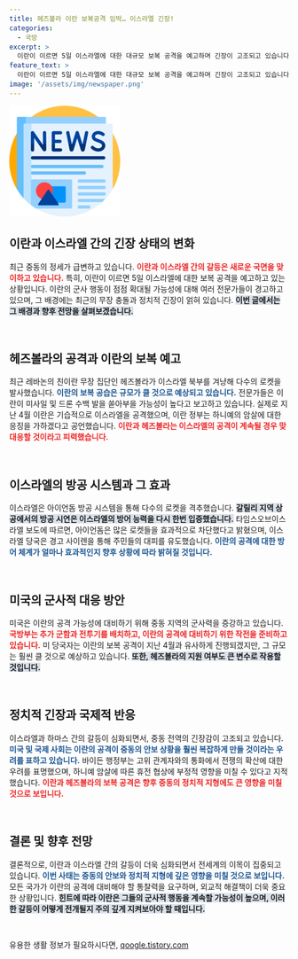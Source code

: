 ```yaml
---
title: 헤즈볼라 이란 보복공격 임박… 이스라엘 긴장!
categories:
  - 국방
excerpt: >
  이란이 이르면 5일 이스라엘에 대한 대규모 보복 공격을 예고하며 긴장이 고조되고 있습니다. 헤즈볼라가 로켓을 발사한 가운데, 이란의 반격 규모가 지난 4월보다 커질 수 있다는 전망이 나오고 있습니다. 전선의 변화가 임박한 이 시점, 중동의 운명이 어떻게 바뀔지 촉각이 모아집니다.
feature_text: >
  이란이 이르면 5일 이스라엘에 대한 대규모 보복 공격을 예고하며 긴장이 고조되고 있습니다. 헤즈볼라가 로켓을 발사한 가운데, 이란의 반격 규모가 지난 4월보다 커질 수 있다는 전망이 나오고 있습니다. 전선의 변화가 임박한 이 시점, 중동의 운명이 어떻게 바뀔지 촉각이 모아집니다.
image: '/assets/img/newspaper.png'
---
```


<p><img src="/assets/img/newspaper.png" alt="kimp 속보" /></p>

<h2 data-ke-size="size26">이란과 이스라엘 간의 긴장 상태의 변화</h2>

<p data-ke-size="size16">최근 중동의 정세가 급변하고 있습니다. <b><span style="color: #ee2323;">이란과 이스라엘 간의 갈등은 새로운 국면을 맞이하고 있습니다.</span></b> 특히, 이란이 이르면 5일 이스라엘에 대한 보복 공격을 예고하고 있는 상황입니다. 이란의 군사 행동이 점점 확대될 가능성에 대해 여러 전문가들이 경고하고 있으며, 그 배경에는 최근의 무장 충돌과 정치적 긴장이 얽혀 있습니다. <b><span style="background-color: #21538527;">이번 글에서는 그 배경과 향후 전망을 살펴보겠습니다.</span></b></p>

<p data-ke-size="size16">&nbsp;</p>

<h2 data-ke-size="size26">헤즈볼라의 공격과 이란의 보복 예고</h2>

<p data-ke-size="size16">최근 레바논의 친이란 무장 집단인 헤즈볼라가 이스라엘 북부를 겨냥해 다수의 로켓을 발사했습니다. <b><span style="color: #1a5490;">이란의 보복 공습은 규모가 클 것으로 예상되고 있습니다.</span></b> 전문가들은 이란이 미사일 및 드론 수백 발을 쏟아부을 가능성이 높다고 보고하고 있습니다. 실제로 지난 4월 이란은 기습적으로 이스라엘을 공격했으며, 이란 정부는 하니예의 암살에 대한 응징을 가하겠다고 공언했습니다. <b><span style="color: #ee2323;">이란과 헤즈볼라는 이스라엘의 공격이 계속될 경우 맞대응할 것이라고 피력했습니다.</span></b></p>

<p data-ke-size="size16">&nbsp;</p>

<h2 data-ke-size="size26">이스라엘의 방공 시스템과 그 효과</h2>

<p data-ke-size="size16">이스라엘은 아이언돔 방공 시스템을 통해 다수의 로켓을 격추했습니다. <b><span style="background-color: #21538527;">갈릴리 지역 상공에서의 방공 시연은 이스라엘의 방어 능력을 다시 한번 입증했습니다.</span></b> 타임스오브이스라엘 보도에 따르면, 아이언돔은 많은 로켓들을 효과적으로 차단했다고 밝혔으며, 이스라엘 당국은 경고 사이렌을 통해 주민들의 대피를 유도했습니다. <b><span style="color: #1a5490;">이란의 공격에 대한 방어 체계가 얼마나 효과적인지 향후 상황에 따라 밝혀질 것입니다.</span></b></p>

<p data-ke-size="size16">&nbsp;</p>

<h2 data-ke-size="size26">미국의 군사적 대응 방안</h2>

<p data-ke-size="size16">미국은 이란의 공격 가능성에 대비하기 위해 중동 지역의 군사력을 증강하고 있습니다. <b><span style="color: #ee2323;">국방부는 추가 군함과 전투기를 배치하고, 이란의 공격에 대비하기 위한 작전을 준비하고 있습니다.</span></b> 미 당국자는 이란의 보복 공격이 지난 4월과 유사하게 진행되겠지만, 그 규모는 훨씬 클 것으로 예상하고 있습니다. <b><span style="background-color: #21538527;">또한, 헤즈볼라의 지원 여부도 큰 변수로 작용할 것입니다.</span></b></p>

<p data-ke-size="size16">&nbsp;</p>

<h2 data-ke-size="size26">정치적 긴장과 국제적 반응</h2>

<p data-ke-size="size16">이스라엘과 하마스 간의 갈등이 심화되면서, 중동 전역의 긴장감이 고조되고 있습니다. <b><span style="color: #1a5490;">미국 및 국제 사회는 이란의 공격이 중동의 안보 상황을 훨씬 복잡하게 만들 것이라는 우려를 표하고 있습니다.</span></b> 바이든 행정부는 고위 관계자와의 통화에서 전쟁의 확산에 대한 우려를 표명했으며, 하니예 암살에 따른 휴전 협상에 부정적 영향을 미칠 수 있다고 지적했습니다. <b><span style="color: #ee2323;">이란과 헤즈볼라의 보복 공격은 향후 중동의 정치적 지형에도 큰 영향을 미칠 것으로 보입니다.</span></b></p>

<p data-ke-size="size16">&nbsp;</p>

<h2 data-ke-size="size26">결론 및 향후 전망</h2>

<p data-ke-size="size16">결론적으로, 이란과 이스라엘 간의 갈등이 더욱 심화되면서 전세계의 이목이 집중되고 있습니다. <b><span style="color: #1a5490;">이번 사태는 중동의 안보와 정치적 지형에 깊은 영향을 미칠 것으로 보입니다.</span></b> 모든 국가가 이란의 공격에 대비해야 할 통찰력을 요구하며, 외교적 해결책이 더욱 중요한 상황입니다. <b><span style="background-color: #21538527;">힌트에 따라 이란은 그들의 군사적 행동을 계속할 가능성이 높으며, 이러한 갈등이 어떻게 전개될지 주의 깊게 지켜보아야 할 때입니다.</span></b></p>

<p data-ke-size="size16">&nbsp;</p>
유용한 생활 정보가 필요하시다면, <a href="https://qoogle.tistory.com" rel="dofollow">qoogle.tistory.com</a>


